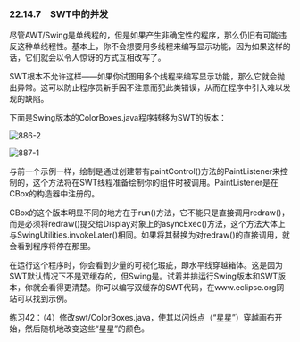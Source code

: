 ### 22.14.7　SWT中的并发

尽管AWT/Swing是单线程的，但是如果产生非确定性的程序，那么仍旧有可能违反这种单线程性。基本上，你不会想要用多线程来编写显示功能，因为如果这样的话，它们就会以令人惊讶的方式互相改写了。

SWT根本不允许这样——如果你试图用多个线程来编写显示功能，那么它就会抛出异常。这可以防止程序员新手因不注意而犯此类错误，从而在程序中引入难以发现的缺陷。

下面是Swing版本的ColorBoxes.java程序转移为SWT的版本：

![886-2](../Images/image03924.jpeg)

![887-1](../Images/image03925.jpeg)

与前一个示例一样，绘制是通过创建带有paintControl()方法的PaintListener来控制的，这个方法将在SWT线程准备绘制你的组件时被调用。PaintListener是在CBox的构造器中注册的。

CBox的这个版本明显不同的地方在于run()方法，它不能只是直接调用redraw()，而是必须将redraw()提交给Display对象上的asyncExec()方法，这个方法大体上与SwingUtilities.invokeLater()相同。如果将其替换为对redraw()的直接调用，就会看到程序将停在那里。

在运行这个程序时，你会看到少量的可视化瑕疵，即水平线穿越箱体。这是因为SWT默认情况下不是双缓存的，但Swing是。试着并排运行Swing版本和SWT版本，你就会看得更清楚。你可以编写双缓存的SWT代码，在www.eclipse.org网站可以找到示例。

练习42：（4）修改swt/ColorBoxes.java，使其以闪烁点（“星星”）穿越画布开始，然后随机地改变这些“星星”的颜色。